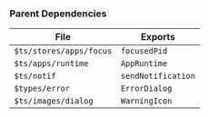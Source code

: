 ### Parent Dependencies

| File | Exports |
| ---- | ------- |
| `$ts/stores/apps/focus` | `focusedPid` |
| `$ts/apps/runtime` | `AppRuntime` |
| `$ts/notif` | `sendNotification` |
| `$types/error` | `ErrorDialog` |
| `$ts/images/dialog` | `WarningIcon` |
